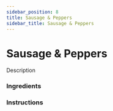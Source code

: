 ```yaml
---
sidebar_position: 8
title: Sausage & Peppers
sidebar_title: Sausage & Peppers
---
```


# Sausage & Peppers
Description

### Ingredients

### Instructions